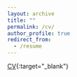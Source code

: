 ```yaml
---
layout: archive
title: ""
permalink: /cv/
author_profile: true
redirect_from:
  - /resume
---
```

[CV](/files/CV_TilmanJacobs.pdf){:target="_blank"}